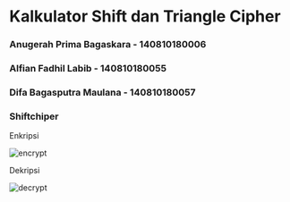 # Kalkulator Shift dan Triangle Cipher

### Anugerah Prima Bagaskara - 140810180006
### Alfian Fadhil Labib - 140810180055
### Difa Bagasputra Maulana - 140810180057



### Shiftchiper

Enkripsi


![encrypt](https://cdn.discordapp.com/attachments/692577201476075582/785118296293900298/Enkrip-Shift.JPG)

Dekripsi


![decrypt](https://cdn.discordapp.com/attachments/692577201476075582/785118298987036672/Dekrip-Shift.JPG)

